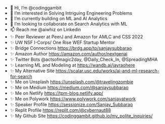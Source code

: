 - 👋 Hi, I’m @codinggambit
- 👀 I’m interested in Solving Intriguing Engineering Problems
- 🌱 I’m currently building on ML and AI Analytics
- 💞️ I’m looking to collaborate on Search Analytics with ML
- 📫 Reach me @aiwhiz on Linkedin
- ✨ Peer Reviewer at PeerJ and Amazon for AMLC and CSS 2022
- ✨ UW NSF I-Corps/ One Rise WEF Startup Mentor
- ✨ Bridge Connections https://brdg.app/to/sanjaysubbarao
- ✨ Amazon Author https://amazon.com/author/nextgenai
- ✨ Twitter Bots @actsofmagic2day, @Daily_Check_In, @SpreadingMHA
- ✨ Learning ML and Modeling at https://wandb.ai/jayraohere
- ✨ My Alternative Site https://scalar.usc.edu/works/ai-and-ml-research-for-search
- ✨ Me on Unsplash https://unsplash.com/@travelingzombie
- ✨ Me on Medium https://medium.com/@sanjaysubbarao 
- ✨ Me on Netlify https://tpm-blog.netlify.app/ 
- ✨ Me on Polywork https://www.polywork.com/sanjayatwork
- ✨ Speaker Profile https://sessionize.com/Sanjay_Subbarao
- ✨ Replit Profile https://replit.com/@cybernaut88
- ✨ My Github Site https://codinggambit.github.io/my_polite_inquiries/
<!---
codinggambit/codinggambit is a ✨ special ✨ repository because its `README.md` (this file) appears on your GitHub profile.
You can click the Preview link to take a look at your changes.
--->
